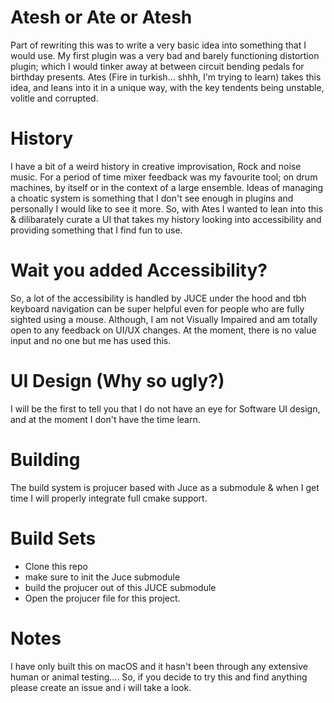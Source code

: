 # Atesh or Ate or Atesh 

Part of rewriting this was to write a very basic idea into something that I would use. My first plugin was a very bad and barely functioning distortion plugin; which I would tinker away at between circuit bending pedals for birthday presents. Ates (Fire in turkish... shhh, I'm trying to learn) takes this idea, and leans into it in a unique way, with the key tendents being unstable, volitle and corrupted.

# History

I have a bit of a weird history in creative improvisation, Rock and noise music. For a period of time mixer feedback was my favourite tool; on drum machines, by itself or in the context of a large ensemble. Ideas of managing a choatic system is something that I don't see enough in plugins and personally I would like to see it more. So, with Ates I wanted to lean into this & dilibarately curate a UI that takes my history looking into accessibility and providing something that I find fun to use.

# Wait you added Accessibility?

So, a lot of the accessibility is handled by JUCE under the hood and tbh keyboard navigation can be super helpful even for people who are fully sighted using a mouse. Although, I am not Visually Impaired and am totally open to any feedback on UI/UX changes. At the moment, there is no value input and no one but me has used this.

# UI Design (Why so ugly?)

I will be the first to tell you that I do not have an eye for Software UI design, and at the moment I don't have the time learn.

# Building

The build system is projucer based with Juce as a submodule & when I get time I will properly integrate full cmake support.

# Build Sets

- Clone this repo
- make sure to init the Juce submodule
- build the projucer out of this JUCE submodule
- Open the projucer file for this project.

# Notes

I have only built this on macOS and it hasn't been through any extensive human or animal testing.... So, if you decide to try this and find anything please create an issue and i will take a look.

